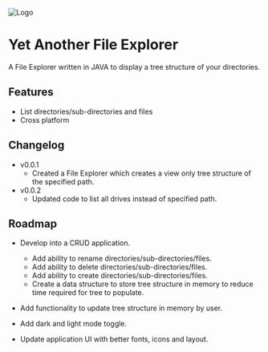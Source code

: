 
![Logo](https://raw.githubusercontent.com/SiddheshDongare/YetAnotherFileExplorer/main/assets/img/logo.png)


# Yet Another File Explorer

A File Explorer written in JAVA to display a tree structure of your directories.


## Features

- List directories/sub-directories and files
- Cross platform


## Changelog
- v0.0.1
    - Created a File Explorer which creates a view only tree structure of the specified path.
- v0.0.2
    - Updated code to list all drives instead of specified path.
## Roadmap

- Develop into a CRUD application.
    - Add ability to rename directories/sub-directories/files.
    - Add ability to delete directories/sub-directories/files.
    - Add ability to create directories/sub-directories/files.
    - Create a data structure to store tree structure in memory to reduce time required for tree to populate.

- Add functionality to update tree structure in memory by user.

- Add dark and light mode toggle.

- Update application UI with better fonts, icons and layout.

